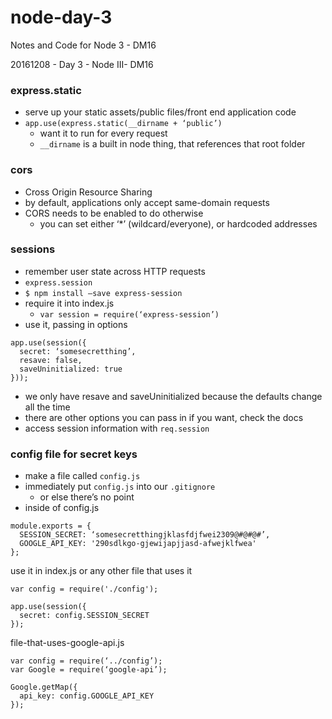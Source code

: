 # node-day-3
Notes and Code for Node 3 - DM16

20161208 - Day 3 - Node III- DM16

### express.static
- serve up your static assets/public files/front end application code
- `app.use(express.static(__dirname + ‘public’)`
    - want it to run for every request
    - `__dirname` is a built in node thing, that references that root folder

### cors
- Cross Origin Resource Sharing
- by default, applications only accept same-domain requests
- CORS needs to be enabled to do otherwise
    - you can set either ‘*’ (wildcard/everyone), or hardcoded addresses

### sessions
- remember user state across HTTP requests
- `express.session`
- `$ npm install —save express-session`
- require it into index.js
    - `var session = require(‘express-session’)`
- use it, passing in options

```
app.use(session({
  secret: ‘somesecretthing’,
  resave: false,
  saveUninitialized: true
}));
```

 - we only have resave and saveUninitialized because the defaults change all the time
 - there are other options you can pass in if you want, check the docs
- access session information with `req.session`

### config file for secret keys
- make a file called `config.js`
- immediately put `config.js` into our `.gitignore`
    - or else there’s no point
- inside of config.js

```
module.exports = {
  SESSION_SECRET: ‘somesecretthingjklasfdjfwei2309@#@#@#’,
  GOOGLE_API_KEY: '290sdlkgo-gjewijapjjasd-afwejklfwea'
};
```

use it in index.js or any other file that uses it

```
var config = require('./config');

app.use(session({
  secret: config.SESSION_SECRET
});
```

file-that-uses-google-api.js

```
var config = require(‘../config’);
var Google = require(‘google-api’);

Google.getMap({
  api_key: config.GOOGLE_API_KEY
});
```

